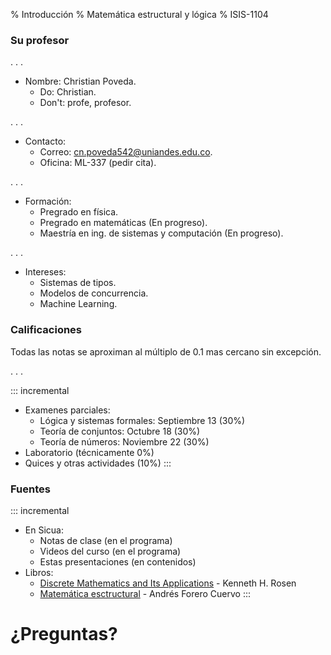 % Introducción
% Matemática estructural y lógica 
% ISIS-1104

### Su profesor

. . .     

- Nombre: Christian Poveda.
    - Do: Christian.
    - Don't: profe, profesor.

. . .

- Contacto:
    - Correo: <cn.poveda542@uniandes.edu.co>.
    - Oficina: ML-337 (pedir cita).

. . .

- Formación:
    - Pregrado en física.
    - Pregrado en matemáticas (En progreso).
    - Maestría en ing. de sistemas y computación (En progreso).

. . .

- Intereses:
    - Sistemas de tipos.
    - Modelos de concurrencia.
    - Machine Learning.

### Calificaciones

Todas las notas se aproximan al múltiplo de 0.1 mas cercano sin excepción.

. . .

::: incremental
- Examenes parciales:
    - Lógica y sistemas formales: Septiembre 13 (30%)
    - Teoría de conjuntos: Octubre 18 (30%)
    - Teoría de números: Noviembre 22 (30%)
- Laboratorio (técnicamente 0%)
- Quices y otras actividades (10%)
:::

### Fuentes

::: incremental
- En Sicua:
    - Notas de clase (en el programa)
    - Videos del curso (en el programa)
    - Estas presentaciones (en contenidos)
- Libros:
    - [Discrete Mathematics and Its Applications](https://univdelosandes.on.worldcat.org/oclc/964714943) - Kenneth H. Rosen
    - [Matemática esctructural](https://univdelosandes.on.worldcat.org/oclc/916071116) - Andrés Forero Cuervo
:::

# ¿Preguntas?
